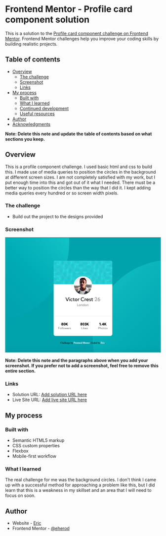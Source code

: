 # Frontend Mentor - Profile card component solution

This is a solution to the [Profile card component challenge on Frontend Mentor](https://www.frontendmentor.io/challenges/profile-card-component-cfArpWshJ). Frontend Mentor challenges help you improve your coding skills by building realistic projects. 

## Table of contents

- [Overview](#overview)
  - [The challenge](#the-challenge)
  - [Screenshot](#screenshot)
  - [Links](#links)
- [My process](#my-process)
  - [Built with](#built-with)
  - [What I learned](#what-i-learned)
  - [Continued development](#continued-development)
  - [Useful resources](#useful-resources)
- [Author](#author)
- [Acknowledgments](#acknowledgments)

**Note: Delete this note and update the table of contents based on what sections you keep.**

## Overview

This is a profile component challenge. I used basic html and css to build this. I made use of media queries to position the circles in the background at different screen sizes. I am not completely satisfied with my work, but I put enough time into this and got out of it what I needed. There must be a better way to position the circles than the way that I did it. I kept adding media queries every hundred or so screen width pixels.

### The challenge

- Build out the project to the designs provided

### Screenshot

![](images/profilecard.png)



**Note: Delete this note and the paragraphs above when you add your screenshot. If you prefer not to add a screenshot, feel free to remove this entire section.**

### Links

- Solution URL: [Add solution URL here](https://wizardly-dubinsky-465c82.netlify.app/)
- Live Site URL: [Add live site URL here](https://wizardly-dubinsky-465c82.netlify.app/)

## My process

### Built with

- Semantic HTML5 markup
- CSS custom properties
- Flexbox
- Mobile-first workflow




### What I learned

The real challenge for me was the background circles. I don't think I came up with a successful method for approaching a problem like this, but I did learn that this is a weakness in my skillset and an area that I will need to focus on soon.







## Author

- Website - [Eric](https://www.digitalstoneage.tech)
- Frontend Mentor - [@eherod](https://www.frontendmentor.io/profile/eherod)






